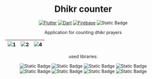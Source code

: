 
<h1 align="center">Dhikr counter</h1>

<div align="center">

[![Flutter](https://img.shields.io/badge/flutter-44D0FA?logo=flutter&style=for-the-badge&logoColor=white)](https://flutter.dev/)
[![Dart](https://img.shields.io/badge/Dart-30B7F3?logo=dart&style=for-the-badge&logoColor=white)](https://dart.dev/)
[![Firebase](https://img.shields.io/badge/firebase-white?logo=firebase&style=for-the-badge)](https://firebase.google.com/)
![Static Badge](https://img.shields.io/badge/Platform-Android%20%7C%20IOS%20%7C%20Web-green)

</div>

<p align="center">
     Application for counting dhikr prayers
</p>

| ![1](https://github.com/OlegPark/Dhikr_counter/assets/127476229/3376bd9f-a574-40d6-9914-00b9df2337b0) | ![2](https://github.com/OlegPark/Dhikr_counter/assets/127476229/8a6d8304-3df2-4b5b-822b-850f8b1b9b1e) | ![4](https://github.com/OlegPark/Dhikr_counter/assets/127476229/c8ab49ea-bf84-4ccf-ac9d-7a556d7fbb6d) |
| :------------: | :------------: | :------------: |

<p align="center">
     used libraries:
</p>

<div align="center">
     
![Static Badge](https://img.shields.io/badge/shared_preferences%3A%202.2.2-gray?logo=Flutter&labelColor=blue)
![Static Badge](https://img.shields.io/badge/provider%3A%206.1.1-gray?logo=flutter&labelColor=blue)
![Static Badge](https://img.shields.io/badge/go_router%3A%2013.1.0-gray?logo=Flutter&labelColor=blue)
![Static Badge](https://img.shields.io/badge/%20hive%3A%202.2.3-gray?logo=Flutter&labelColor=blue)
![Static Badge](https://img.shields.io/badge/%20firebase-gray?logo=firebase&labelColor=white)
![Static Badge](https://img.shields.io/badge/easy_localization%3A%203.0.4-gray?logo=Flutter&labelColor=blue)
![Static Badge](https://img.shields.io/badge/icons_launcher%3A%202.1.7-gray?logo=Flutter&labelColor=blue)
![Static Badge](https://img.shields.io/badge/flutter_native_splash%3A%202.3.7-gray?logo=Flutter&labelColor=blue)

</div>


